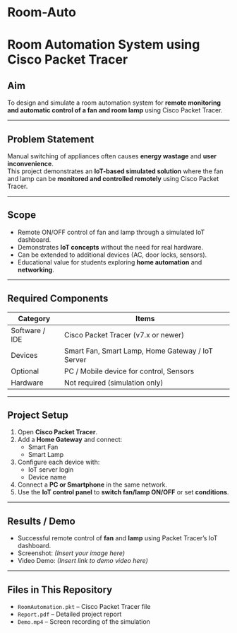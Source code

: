 # Room-Auto
# Room Automation System using Cisco Packet Tracer

## Aim
To design and simulate a room automation system for **remote monitoring and automatic control of a fan and room lamp** using Cisco Packet Tracer.

---

## Problem Statement
Manual switching of appliances often causes **energy wastage** and **user inconvenience**.  
This project demonstrates an **IoT-based simulated solution** where the fan and lamp can be **monitored and controlled remotely** using Cisco Packet Tracer.

---

## Scope
- Remote ON/OFF control of fan and lamp through a simulated IoT dashboard.
- Demonstrates **IoT concepts** without the need for real hardware.
- Can be extended to additional devices (AC, door locks, sensors).
- Educational value for students exploring **home automation** and **networking**.

---

## Required Components
| Category      | Items                                       |
|---------------|---------------------------------------------|
| Software / IDE| Cisco Packet Tracer (v7.x or newer)          |
| Devices       | Smart Fan, Smart Lamp, Home Gateway / IoT Server |
| Optional      | PC / Mobile device for control, Sensors     |
| Hardware      | Not required (simulation only)              |

---

## Project Setup
1. Open **Cisco Packet Tracer**.
2. Add a **Home Gateway** and connect:
   - Smart Fan  
   - Smart Lamp
3. Configure each device with:
   - IoT server login  
   - Device name
4. Connect a **PC or Smartphone** in the same network.
5. Use the **IoT control panel** to **switch fan/lamp ON/OFF** or set **conditions**.

---

## Results / Demo
- Successful remote control of **fan** and **lamp** using Packet Tracer’s IoT dashboard.
- Screenshot: *(Insert your image here)*  
- Video Demo: *(Insert link to demo video here)*

---

## Files in This Repository
- `RoomAutomation.pkt` – Cisco Packet Tracer file  
- `Report.pdf` – Detailed project report  
- `Demo.mp4` – Screen recording of the simulation
